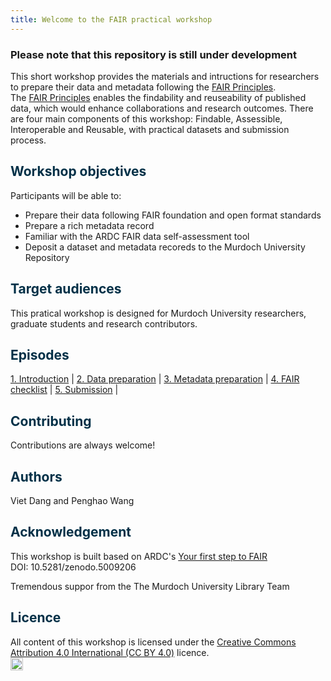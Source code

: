 ```yaml
---
title: Welcome to the FAIR practical workshop
---
```


### Please note that this repository is still under development

This short workshop provides the materials and intructions for researchers to prepare their data and metadata following the [FAIR Principles](https://doi.org/10.1038/sdata.2016.18).  
The [FAIR Principles](https://doi.org/10.1038/sdata.2016.18) enables the findability and reuseability of published data, which would enhance collaborations and research outcomes.
There are four main components of this workshop: Findable, Assessible, Interoperable and Reusable, with practical datasets and submission process.


## <span style="color:#023047"> **Workshop objectives** </span>

Participants will be able to:

* Prepare their data following FAIR foundation and open format standards
* Prepare a rich metadata record
* Familiar with the ARDC FAIR data self-assessment tool
* Deposit a dataset and metadata recoreds to the Murdoch University Repository

## <span style="color:#023047"> **Target audiences** </span>

This pratical workshop is designed for Murdoch University researchers, graduate students and research contributors.

## <span style="color:#023047"> **Episodes** </span>

[1. Introduction](01-Introduction) |
[2. Data preparation](02-Prepare-data) |
[3. Metadata preparation](03-Prepare-metadata) |
[4. FAIR checklist](04-FAIR-checklist) |
[5. Submission](05-Submission-01) |

## <span style="color:#023047"> **Contributing** </span>

Contributions are always welcome!

## <span style="color:#023047"> **Authors** </span>

Viet Dang and Penghao Wang

## <span style="color:#023047"> **Acknowledgement** </span>

This workshop is built based on ARDC's [Your first step to FAIR](https://au-research.github.io/your-first-step-to-fair/)  
DOI: 10.5281/zenodo.5009206

Tremendous suppor from the The Murdoch University Library Team

## <span style="color:#023047"> **Licence** </span>

All content of this workshop is licensed under the [Creative Commons Attribution 4.0 International (CC BY 4.0)](https://creativecommons.org/licenses/by/4.0/) licence.  
<a href="https://creativecommons.org/licenses/by/4.0/"><img src="https://mirrors.creativecommons.org/presskit/buttons/80x15/png/by.png" height="20"/></a>
